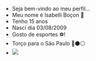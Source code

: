 * Seja bem-vindo ao meu perfil...
* Meu nome é Isabelli Boçon 💙
* Tenho 15 anos 
* Nasci dia 03/08/2009
* Gosto de esportes ⚽!
* Torço para o São Paulo 🔴⚫⚪
* 
  ![](https://tenor.com/pt-BR/view/cat-gif-25169380)
